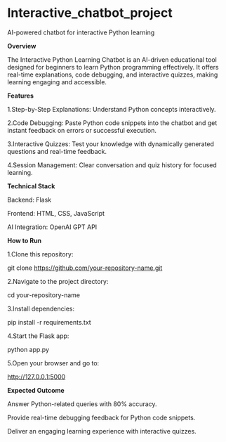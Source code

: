# Interactive_chatbot_project
AI-powered chatbot for interactive Python learning

**Overview**

The Interactive Python Learning Chatbot is an AI-driven educational tool designed for beginners to learn Python programming effectively. It offers real-time explanations, code debugging, and interactive quizzes, making learning engaging and accessible.

**Features**


1.Step-by-Step Explanations: Understand Python concepts interactively.

2.Code Debugging: Paste Python code snippets into the chatbot and get instant feedback on errors or successful execution.

3.Interactive Quizzes: Test your knowledge with dynamically generated questions and real-time feedback.

4.Session Management: Clear conversation and quiz history for focused learning.


**Technical Stack**


Backend: Flask

Frontend: HTML, CSS, JavaScript

AI Integration: OpenAI GPT API


**How to Run**

1.Clone this repository:

git clone https://github.com/your-repository-name.git

2.Navigate to the project directory:

cd your-repository-name


3.Install dependencies:

pip install -r requirements.txt


4.Start the Flask app:

python app.py


5.Open your browser and go to:


http://127.0.0.1:5000


**Expected Outcome**


Answer Python-related queries with 80% accuracy.

Provide real-time debugging feedback for Python code snippets.

Deliver an engaging learning experience with interactive quizzes.
